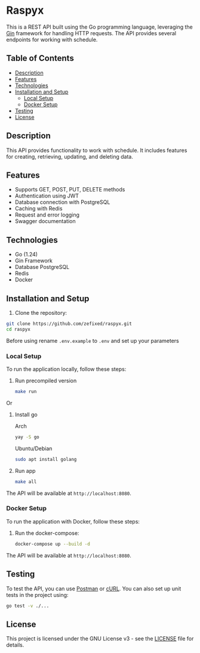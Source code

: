 # Raspyx

This is a REST API built using the Go programming language, leveraging the [Gin](https://github.com/gin-gonic/gin) framework for handling HTTP requests. The API provides several endpoints for working with schedule.

## Table of Contents

- [Description](#description)
- [Features](#features)
- [Technologies](#technologies)
- [Installation and Setup](#installation-and-setup)
    - [Local Setup](#local-setup)
    - [Docker Setup](#docker-setup)
- [Testing](#testing)
- [License](#license)

## Description

This API provides functionality to work with schedule. It includes features for creating, retrieving, updating, and deleting data.

## Features

- Supports GET, POST, PUT, DELETE methods
- Authentication using JWT
- Database connection with PostgreSQL
- Caching with Redis
- Request and error logging
- Swagger documentation

## Technologies

- Go (1.24)
- Gin Framework
- Database PostgreSQL
- Redis
- Docker

## Installation and Setup

1. Clone the repository:

```bash
git clone https://github.com/zefixed/raspyx.git
cd raspyx
```

Before using rename `.env.example` to `.env` and set up your parameters

### Local Setup

To run the application locally, follow these steps:

1. Run precompiled version
    ```bash
    make run
    ```

Or

1. Install go
    
    Arch
    ```bash
    yay -S go
    ```
    
    Ubuntu/Debian
    ```bash
    sudo apt install golang
    ```
2. Run app
    ```bash
    make all
    ```
The API will be available at `http://localhost:8080`.

### Docker Setup

To run the application with Docker, follow these steps:

1. Run the docker-compose:

    ```bash
    docker-compose up --build -d
    ```

The API will be available at `http://localhost:8080`.

## Testing

To test the API, you can use [Postman](https://www.postman.com/) or [cURL](https://curl.se/). You can also set up unit tests in the project using:

```bash
go test -v ./...
```

## License

This project is licensed under the GNU License v3 - see the [LICENSE](LICENSE) file for details.